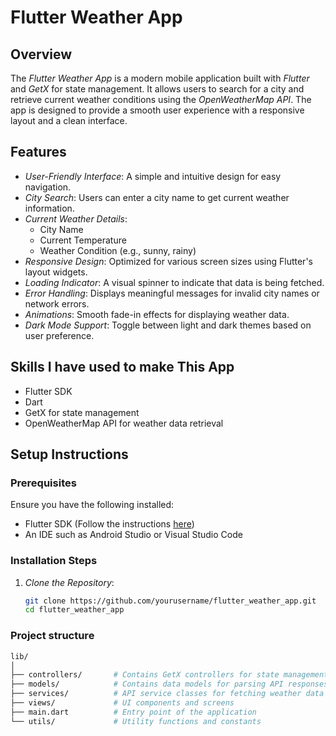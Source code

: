 # Flutter Weather App

## Overview

The *Flutter Weather App* is a modern mobile application built with *Flutter* and *GetX* for state management. It allows users to search for a city and retrieve current weather conditions using the *OpenWeatherMap API*. The app is designed to provide a smooth user experience with a responsive layout and a clean interface.

## Features

- *User-Friendly Interface*: A simple and intuitive design for easy navigation.
- *City Search*: Users can enter a city name to get current weather information.
- *Current Weather Details*:
  - City Name
  - Current Temperature
  - Weather Condition (e.g., sunny, rainy)
- *Responsive Design*: Optimized for various screen sizes using Flutter's layout widgets.
- *Loading Indicator*: A visual spinner to indicate that data is being fetched.
- *Error Handling*: Displays meaningful messages for invalid city names or network errors.
- *Animations*: Smooth fade-in effects for displaying weather data.
- *Dark Mode Support*: Toggle between light and dark themes based on user preference.

## Skills I have used to make This App

- Flutter SDK
- Dart
- GetX for state management
- OpenWeatherMap API for weather data retrieval

## Setup Instructions

### Prerequisites

Ensure you have the following installed:

- Flutter SDK (Follow the instructions [here](https://flutter.dev/docs/get-started/install))
- An IDE such as Android Studio or Visual Studio Code

### Installation Steps

1. *Clone the Repository*:
   ```bash
   git clone https://github.com/yourusername/flutter_weather_app.git
   cd flutter_weather_app

### Project structure
```bash
lib/
│
├── controllers/       # Contains GetX controllers for state management
├── models/            # Contains data models for parsing API responses
├── services/          # API service classes for fetching weather data
├── views/             # UI components and screens
├── main.dart          # Entry point of the application
└── utils/             # Utility functions and constants